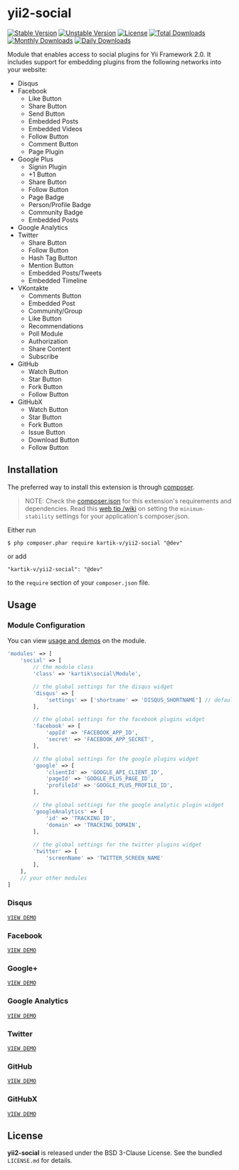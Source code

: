 yii2-social
===========

[![Stable Version](https://poser.pugx.org/kartik-v/yii2-social/v/stable)](https://packagist.org/packages/kartik-v/yii2-social)
[![Unstable Version](https://poser.pugx.org/kartik-v/yii2-social/v/unstable)](https://packagist.org/packages/kartik-v/yii2-social)
[![License](https://poser.pugx.org/kartik-v/yii2-social/license)](https://packagist.org/packages/kartik-v/yii2-social)
[![Total Downloads](https://poser.pugx.org/kartik-v/yii2-social/downloads)](https://packagist.org/packages/kartik-v/yii2-social)
[![Monthly Downloads](https://poser.pugx.org/kartik-v/yii2-social/d/monthly)](https://packagist.org/packages/kartik-v/yii2-social)
[![Daily Downloads](https://poser.pugx.org/kartik-v/yii2-social/d/daily)](https://packagist.org/packages/kartik-v/yii2-social)

Module that enables access to social plugins for Yii Framework 2.0. It includes support for embedding plugins from the following networks into your website:

- Disqus
- Facebook  
  - Like Button
  - Share Button
  - Send Button
  - Embedded Posts
  - Embedded Videos
  - Follow Button
  - Comment Button
  - Page Plugin
- Google Plus
  - Signin Plugin
  - +1 Button
  - Share Button
  - Follow Button
  - Page Badge
  - Person/Profile Badge
  - Community Badge
  - Embedded Posts
- Google Analytics
- Twitter
  - Share Button
  - Follow Button
  - Hash Tag Button
  - Mention Button
  - Embedded Posts/Tweets
  - Embedded Timeline
- VKontakte
  - Comments Button
  - Embedded Post
  - Community/Group
  - Like Button
  - Recommendations
  - Poll Module
  - Authorization
  - Share Content
  - Subscribe  
- GitHub
  - Watch Button
  - Star Button
  - Fork Button
  - Follow Button
- GitHubX
  - Watch Button
  - Star Button
  - Fork Button
  - Issue Button
  - Download Button
  - Follow Button
  
## Installation

The preferred way to install this extension is through [composer](http://getcomposer.org/download/).

> NOTE: Check the [composer.json](https://github.com/kartik-v/yii2-social/blob/master/composer.json) for this extension's requirements and dependencies. Read this [web tip /wiki](http://webtips.krajee.com/setting-composer-minimum-stability-application/) on setting the `minimum-stability` settings for your application's composer.json.

Either run

```
$ php composer.phar require kartik-v/yii2-social "@dev"
```

or add

```
"kartik-v/yii2-social": "@dev"
```

to the `require` section of your `composer.json` file.

## Usage

### Module Configuration
You can view [usage and demos](http://demos.krajee.com/social) on the module.
```php
'modules' => [
    'social' => [
        // the module class
        'class' => 'kartik\social\Module',

        // the global settings for the disqus widget
        'disqus' => [
            'settings' => ['shortname' => 'DISQUS_SHORTNAME'] // default settings
        ],

        // the global settings for the facebook plugins widget
        'facebook' => [
            'appId' => 'FACEBOOK_APP_ID',
            'secret' => 'FACEBOOK_APP_SECRET',
        ],

        // the global settings for the google plugins widget
        'google' => [
            'clientId' => 'GOOGLE_API_CLIENT_ID',
            'pageId' => 'GOOGLE_PLUS_PAGE_ID',
            'profileId' => 'GOOGLE_PLUS_PROFILE_ID',
        ],

        // the global settings for the google analytic plugin widget
        'googleAnalytics' => [
            'id' => 'TRACKING_ID',
            'domain' => 'TRACKING_DOMAIN',
        ],
        
        // the global settings for the twitter plugins widget
        'twitter' => [
            'screenName' => 'TWITTER_SCREEN_NAME'
        ],
    ],
    // your other modules
]
```

### Disqus
[```VIEW DEMO```](http://demos.krajee.com/social-details/disqus)

### Facebook
[```VIEW DEMO```](http://demos.krajee.com/social-details/facebook)

### Google+
[```VIEW DEMO```](http://demos.krajee.com/social-details/google)

### Google Analytics
[```VIEW DEMO```](http://demos.krajee.com/social-details/google-analytics)

### Twitter
[```VIEW DEMO```](http://demos.krajee.com/social-details/twitter)

### GitHub
[```VIEW DEMO```](http://demos.krajee.com/social-details/github)

### GitHubX
[```VIEW DEMO```](http://demos.krajee.com/social-details/githubx)

## License

**yii2-social** is released under the BSD 3-Clause License. See the bundled `LICENSE.md` for details.